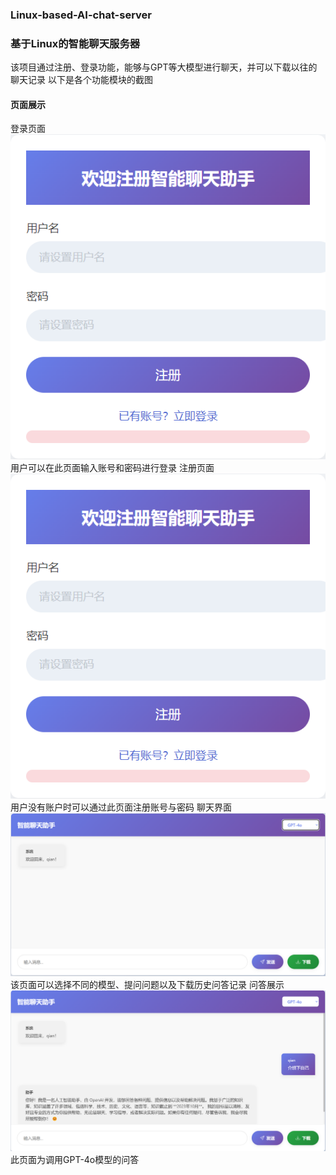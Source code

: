 ### Linux-based-AI-chat-server
### 基于Linux的智能聊天服务器
该项目通过注册、登录功能，能够与GPT等大模型进行聊天，并可以下载以往的聊天记录
以下是各个功能模块的截图
#### 页面展示
登录页面
![登录](https://github.com/qian-lab01/chat_server/blob/master/resources/%E6%B3%A8%E5%86%8C.png)
用户可以在此页面输入账号和密码进行登录
注册页面
![注册](https://github.com/qian-lab01/chat_server/blob/master/resources/%E6%B3%A8%E5%86%8C.png)
用户没有账户时可以通过此页面注册账号与密码
聊天界面
![聊天](https://github.com/qian-lab01/chat_server/blob/master/resources/%E8%81%8A%E5%A4%A9%E7%95%8C%E9%9D%A2.png)
该页面可以选择不同的模型、提问问题以及下载历史问答记录
问答展示
![问答](https://github.com/qian-lab01/chat_server/blob/master/resources/%E9%97%AE%E9%A2%98%E5%9B%9E%E7%AD%94.png)
此页面为调用GPT-4o模型的问答
